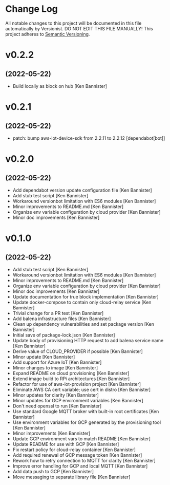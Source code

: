 # Change Log

All notable changes to this project will be documented in this file
automatically by Versionist. DO NOT EDIT THIS FILE MANUALLY!
This project adheres to [Semantic Versioning](http://semver.org/).

# v0.2.2
## (2022-05-22)

* Build locally as block on hub [Ken Bannister]

# v0.2.1
## (2022-05-22)

* patch: bump aws-iot-device-sdk from 2.2.11 to 2.2.12 [dependabot[bot]]

# v0.2.0
## (2022-05-22)

* Add dependabot version update configuration file [Ken Bannister]
* Add stub test script [Ken Bannister]
* Workaround versionbot limitation with ES6 modules [Ken Bannister]
* Minor improvements to README.md [Ken Bannister]
* Organize env variable configuration by cloud provider [Ken Bannister]
* Minor doc improvements [Ken Bannister]

# v0.1.0
## (2022-05-22)

* Add stub test script [Ken Bannister]
* Workaround versionbot limitation with ES6 modules [Ken Bannister]
* Minor improvements to README.md [Ken Bannister]
* Organize env variable configuration by cloud provider [Ken Bannister]
* Minor doc improvements [Ken Bannister]
* Update documentation for true block implementation [Ken Bannister]
* Update docker-compose to contain only cloud-relay service [Ken Bannister]
* Trivial change for a PR test [Ken Bannister]
* Add balena infrastructure files [Ken Bannister]
* Clean up dependency vulnerabilities and set package version [Ken Bannister]
* Initial save of package-lock.json [Ken Bannister]
* Update body of provisioning HTTP request to add balena service name [Ken Bannister]
* Derive value of CLOUD_PROVIDER if possible [Ken Bannister]
* Minor update [Ken Bannister]
* Add support for Azure IoT [Ken Bannister]
* Minor changes to image [Ken Bannister]
* Expand README on cloud provisioning [Ken Bannister]
* Extend image build to RPi architectures [Ken Bannister]
* Refactor for use of aws-iot-provision project [Ken Bannister]
* Eliminate AWS CA cert variable; use cert in distro [Ken Bannister]
* Minor updates for clarity [Ken Bannister]
* Minor updates for GCP environment variables [Ken Bannister]
* Don't need openssl to run [Ken Bannister]
* Use standard Google MQTT broker with built-in root certificates [Ken Bannister]
* Use environment variables for GCP generated by the provisioning tool [Ken Bannister]
* Minor improvements [Ken Bannister]
* Update GCP environment vars to match README [Ken Bannister]
* Update README for use with GCP [Ken Bannister]
* Fix restart policy for cloud-relay container [Ken Bannister]
* Add required renewal of GCP message token [Ken Bannister]
* Rework how to retry connection to MQTT for clarity [Ken Bannister]
* Improve error handling for GCP and local MQTT [Ken Bannister]
* Add data push to GCP [Ken Bannister]
* Move messaging to separate library file [Ken Bannister]
